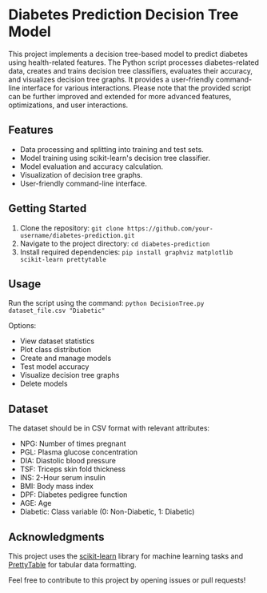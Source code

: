 # Diabetes Prediction Decision Tree Model
This project implements a decision tree-based model to predict diabetes using health-related features. The Python script processes diabetes-related data, creates and trains decision tree classifiers, evaluates their accuracy, and visualizes decision tree graphs. It provides a user-friendly command-line interface for various interactions.
Please note that the provided script can be further improved and extended for more advanced features, optimizations, and user interactions.

## Features

- Data processing and splitting into training and test sets.
- Model training using scikit-learn's decision tree classifier.
- Model evaluation and accuracy calculation.
- Visualization of decision tree graphs.
- User-friendly command-line interface.

## Getting Started

1. Clone the repository: `git clone https://github.com/your-username/diabetes-prediction.git`
2. Navigate to the project directory: `cd diabetes-prediction`
3. Install required dependencies: `pip install graphviz matplotlib scikit-learn prettytable`

## Usage

Run the script using the command: `python DecisionTree.py dataset_file.csv "Diabetic"`

Options:
- View dataset statistics
- Plot class distribution
- Create and manage models
- Test model accuracy
- Visualize decision tree graphs
- Delete models

## Dataset
The dataset should be in CSV format with relevant attributes:
- NPG: Number of times pregnant
- PGL: Plasma glucose concentration
- DIA: Diastolic blood pressure
- TSF: Triceps skin fold thickness
- INS: 2-Hour serum insulin
- BMI: Body mass index
- DPF: Diabetes pedigree function
- AGE: Age
- Diabetic: Class variable (0: Non-Diabetic, 1: Diabetic)


## Acknowledgments

This project uses the [scikit-learn](https://scikit-learn.org) library for machine learning tasks and [PrettyTable](https://pypi.org/project/prettytable/) for tabular data formatting.

Feel free to contribute to this project by opening issues or pull requests!
